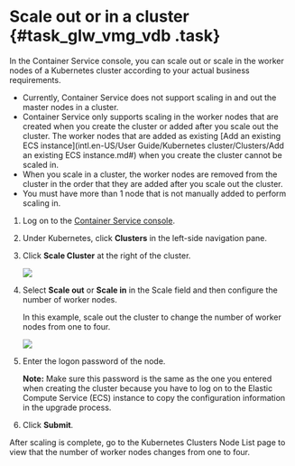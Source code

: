 # Scale out or in a cluster {#task_glw_vmg_vdb .task}

In the Container Service console, you can scale out or scale in the worker nodes of a Kubernetes cluster according to your actual business requirements.

-   Currently, Container Service does not support scaling in and out the master nodes in a cluster.
-   Container Service only supports scaling in the worker nodes that are created when you create the cluster or added after you scale out the cluster. The worker nodes that are added as existing [Add an existing ECS instance](intl.en-US/User Guide/Kubernetes cluster/Clusters/Add an existing ECS instance.md#) when you create the cluster cannot be scaled in.
-   When you scale in a cluster, the worker nodes are removed from the cluster in the order that they are added after you scale out the cluster.
-   You must have more than 1 node that is not manually added to perform scaling in.

1.  Log on to the [Container Service console](https://cs.console.aliyun.com). 
2.  Under Kubernetes, click **Clusters** in the left-side navigation pane. 
3.  Click **Scale Cluster** at the right of the cluster. 

    ![](http://static-aliyun-doc.oss-cn-hangzhou.aliyuncs.com/assets/img/6885/15391364024327_en-US.png)

4.  Select **Scale out** or **Scale in** in the Scale field and then configure the number of worker nodes. 

    In this example, scale out the cluster to change the number of worker nodes from one to four.

    ![](http://static-aliyun-doc.oss-cn-hangzhou.aliyuncs.com/assets/img/6885/15391364024328_en-US.png)

5.  Enter the logon password of the node. 

    **Note:** Make sure this password is the same as the one you entered when creating the cluster because you have to log on to the Elastic Compute Service \(ECS\) instance to copy the configuration information in the upgrade process.

6.  Click **Submit**. 

After scaling is complete, go to the Kubernetes Clusters Node List page to view that the number of worker nodes changes from one to four.

